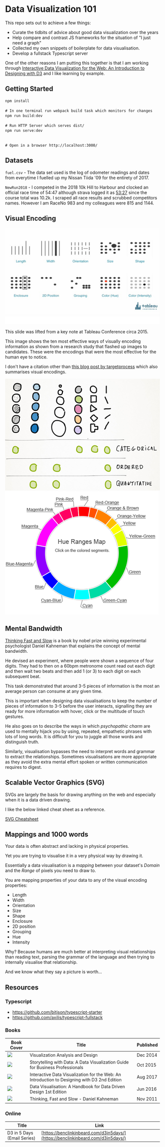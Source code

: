 # Data Visualization 101

This repo sets out to achieve a few things:

 - Curate the tidbits of advice about good data visualization over the years
 - Help compare and contrast JS frameworks for the situation of "I just need a graph"
 - Collected my own snippets of boilerplate for data visualisation.
 - Develop a fullstack Typescript server

One of the other reasons I am putting this together is that I am working through 
[Interactive Data Visualization for the Web: An Introduction to Designing with D3](https://www.amazon.com.au/Interactive-Data-Visualization-Web-Introduction-ebook/dp/B074JKZ9Z3)
and I like learning by example.

## Getting Started

```
npm install

# In one terminal run webpack build task which monitors for changes
npm run build:dev

# Run HTTP Server which serves dist/
npm run serve:dev


# Open in a browser http://localhost:3000/
```

## Datasets

`fuel.csv` - The data set used is the log of odometer readings and dates from everytime I fuelled
up my Nissan Tiida '09 for the entirety of 2017.

`NewRun2018` - I competed in the 2018 10k Hill to Harbour and clocked an official 
race time of 54:47 although strava logged it as [53:27](https://www.strava.com/activities/1508899475) since
the course total was 10.2k. 
I scraped all race results and scrubbed competitors names. 
However I am RaceNo 983 and my colleagues were 815 and 1144.


## Visual Encoding

<img src="docs/images/VisualEncoding.png" />

This slide was lifted from a key note at Tableau Conference circa 2015.

This image shows the ten most effective ways of visually encoding information as
shown from a research study that flashed up images to candidates. These were
the encodings that were the most effective for the human eye to notice.

I don't have a citation other than [this blog post by targetprocess](https://www.targetprocess.com/articles/visual-encoding/) which also summarises visual
encodings.

<a href="https://www.targetprocess.com/articles/visual-encoding/">
<img src="docs/images/retinal_data_flat.jpg" alt="grid marking visual encoding propretires" />
</a>
<a href="http://www.workwithcolor.com/blue-color-hue-range-01.htm">
<img src="docs/images/cona-hue-ranges-map-02.png" alt="Distinct ranges on a hue colour wheel">
</a>


## Mental Bandwidth

[Thinking Fast and Slow](https://www.amazon.com/Thinking-Fast-Slow-Daniel-Kahneman-ebook/dp/B005MJFA2W)
is a book by nobel prize winning experimental psychologist Daniel Kahneman that explains
the concept of mental bandwidth.

He devised an experiment, where people were shown a sequence of four digits. They
had to then on a 60bpm metronome count read out each digit and then wait two beats
and then add 1 (or 3) to each digit on each subsequent beat.

This task demonstrated that around 3-5 pieces of information is the most an average 
person can consume at any given time.

This is important when designing data visualisations to keep the number of pieces
of information to 3-5 before the user interacts, signalling they are ready for more 
information with hover, click or the multitude of touch gestures.

He also goes on to describe the ways in which _psychopathic charm_ are used to
mentally hijack you by using, repeated, empathetic phrases with lots of long words.
It is difficult for you to juggle all those words and distinguish truth.

Similarly, visualisation bypasses the need to interpret words and grammar to 
extract the relationships. Sometimes visualisations are more appropriate as they 
avoid the extra mental effort spoken or written communication requires to digest. 


## Scalable Vector Graphics (SVG)

SVGs are largely the basis for drawing anything on the web and especially when
it is a data driven drawing.

I like the below linked cheat sheet as a reference.

[SVG Cheatsheet](http://www.cheat-sheets.org/own/svg/index.xhtml)

## Mappings and 1000 words

Your data is often abstract and lacking in physical properties.

Yet you are trying to visualise it in a very physical way by drawing it.

Essentially a data visualisation is a _mapping_ between your dataset's _Domain_
and the _Range_ of pixels you need to draw to.

You are mapping properties of your data to any of the visual encoding properties:

 - Length
 - Width
 - Orientation
 - Size
 - Shape
 - Enclosure
 - 2D position
 - Grouping
 - Hue
 - Intensity

Why? Because humans are much better at interpreting visual relationships than
reading text, parsing the grammar of the language and then trying to internally 
visualise that relationship.

And we know what they say a picture is worth...


## Resources

### Typescript

 - https://github.com/bitjson/typescript-starter
 - https://github.com/axilis/typescript-fullstack

### Books

| Book Cover | Title | Published |
| --- | --- | --- |
| <a href="https://www.amazon.com/Visualization-Analysis-Design-AK-Peters-ebook/dp/B00OGLE3XE" alt="Visualization Analysis and Design"><img src="https://images-fe.ssl-images-amazon.com/images/I/613LrJG4bML.jpg" height="150px" /></a> | Visualization Analysis and Design | Dec  2014  |
| <a href="https://www.amazon.com.au/Storytelling-Data-Visualization-Business-Professionals-ebook/dp/B016DHQSM2/" alt="Storytelling with Data: A Data Visualization Guide for Business Professionals"><img src="https://images-fe.ssl-images-amazon.com/images/I/41M8UKaaO1L.jpg" height="150px" /></a> | Storytelling with Data: A Data Visualization Guide for Business Professionals | Oct 2015|
| <a href="https://www.amazon.com.au/Interactive-Data-Visualization-Web-Introduction-ebook/dp/B074JKZ9Z3" alt="Interactive Data Visualization for the Web: An Introduction to Designing with D3 2nd Edition, Aug 2017"><img src="https://images-fe.ssl-images-amazon.com/images/I/51HP18fPYML.jpg" height="150px" /></a> | Interactive Data Visualization for the Web: An Introduction to Designing with D3 2nd Edition | Aug 2017 |
| <a href="https://www.amazon.com.au/Data-Visualisation-Handbook-Driven-Design-ebook/dp/B01G2C5VCG" alt="Data Visualisation: A Handbook for Data Driven Design 1st Edition"><img src="https://images-fe.ssl-images-amazon.com/images/I/51ogBxoSoZL.jpg" height="150px" /></a> | Data Visualisation: A Handbook for Data Driven Design 1st Edition | Jun 2016 |
| <a href="https://www.amazon.com/Thinking-Fast-Slow-Daniel-Kahneman-ebook/dp/B005MJFA2W" alt="Thinking, Fast and Slow - Daniel Kahneman"><img src="https://images-na.ssl-images-amazon.com/images/I/41Gl2kqMlCL._SX322_BO1,204,203,200_.jpg" height="150px" /></a> | Thinking, Fast and Slow - Daniel Kahneman | Nov 2011|

### Online

| Title | Link |
| --- | --- |
| D3 in 5 Days (Email Series) | [https://benclinkinbeard.com/d3in5days/](https://benclinkinbeard.com/d3in5days/) |
